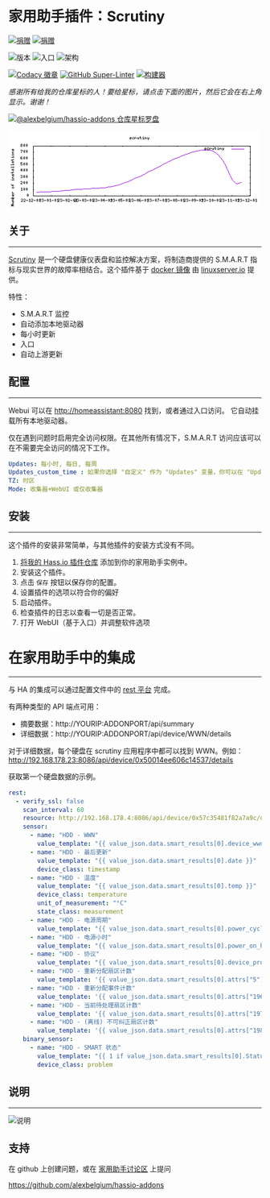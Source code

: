 # 家用助手插件：Scrutiny

[![捐赠][donation-badge]](https://www.buymeacoffee.com/alexbelgium)
[![捐赠][paypal-badge]](https://www.paypal.com/donate/?hosted_button_id=DZFULJZTP3UQA)

![版本](https://img.shields.io/badge/dynamic/yaml?label=版本&query=%24.version&url=https%3A%2F%2Fraw.githubusercontent.com%2Falexbelgium%2Fhassio-addons%2Fmaster%2Fscrutiny%2Fconfig.yaml)
![入口](https://img.shields.io/badge/dynamic/yaml?label=入口&query=%24.ingress&url=https%3A%2F%2Fraw.githubusercontent.com%2Falexbelgium%2Fhassio-addons%2Fmaster%2Fscrutiny%2Fconfig.yaml)
![架构](https://img.shields.io/badge/dynamic/yaml?color=success&label=架构&query=%24.arch&url=https%3A%2F%2Fraw.githubusercontent.com%2Falexbelgium%2Fhassio-addons%2Fmaster%2Fscrutiny%2Fconfig.yaml)

[![Codacy 徽章](https://app.codacy.com/project/badge/Grade/9c6cf10bdbba45ecb202d7f579b5be0e)](https://www.codacy.com/gh/alexbelgium/hassio-addons/dashboard?utm_source=github.com&utm_medium=referral&utm_content=alexbelgium/hassio-addons&utm_campaign=Badge_Grade)
[![GitHub Super-Linter](https://img.shields.io/github/actions/workflow/status/alexbelgium/hassio-addons/weekly-supelinter.yaml?label=Lint%20code%20base)](https://github.com/alexbelgium/hassio-addons/actions/workflows/weekly-supelinter.yaml)
[![构建器](https://img.shields.io/github/actions/workflow/status/alexbelgium/hassio-addons/onpush_builder.yaml?label=构建器)](https://github.com/alexbelgium/hassio-addons/actions/workflows/onpush_builder.yaml)

[donation-badge]: https://img.shields.io/badge/Buy%20me%20a%20coffee%20(no%20paypal)-%23d32f2f?logo=buy-me-a-coffee&style=flat&logoColor=white
[paypal-badge]: https://img.shields.io/badge/Buy%20me%20a%20coffee%20with%20Paypal-0070BA?logo=paypal&style=flat&logoColor=white

_感谢所有给我的仓库星标的人！要给星标，请点击下面的图片，然后它会在右上角显示。谢谢！_

[![@alexbelgium/hassio-addons 仓库星标罗盘](https://raw.githubusercontent.com/alexbelgium/hassio-addons/master/.github/stars2.svg)](https://github.com/alexbelgium/hassio-addons/stargazers)

![下载趋势](https://raw.githubusercontent.com/alexbelgium/hassio-addons/master/scrutiny/stats.png)

## 关于

---

[Scrutiny](https://github.com/AnalogJ/scrutiny) 是一个硬盘健康仪表盘和监控解决方案，将制造商提供的 S.M.A.R.T 指标与现实世界的故障率相结合。这个插件基于 [docker 镜像](https://hub.docker.com/r/linuxserver/scrutiny) 由 [linuxserver.io](https://www.linuxserver.io/) 提供。

特性：

- S.M.A.R.T 监控
- 自动添加本地驱动器
- 每小时更新
- 入口
- 自动上游更新

## 配置

---

Webui 可以在 <http://homeassistant:8080> 找到，或者通过入口访问。
它自动挂载所有本地驱动器。

仅在遇到问题时启用完全访问权限。在其他所有情况下，S.M.A.R.T 访问应该可以在不需要完全访问的情况下工作。

```yaml
Updates: 每小时, 每日, 每周
Updates_custom_time : 如果你选择 "自定义" 作为 "Updates" 变量，你可以在 "Updates_custom_time" 字段中用自然语言定义特定的更新。示例：选择 "自定义" 作为 "Updates"，然后输入自定义间隔，如 "5m", "2h", "1w"，或 "2mo"，以每 5 分钟，或每 2 小时，或每周，或每 2 个月更新一次
TZ: 时区
Mode: 收集器+WebUI 或仅收集器
```

## 安装

---

这个插件的安装非常简单，与其他插件的安装方式没有不同。

1. [将我的 Hass.io 插件仓库][repository] 添加到你的家用助手实例中。
2. 安装这个插件。
3. 点击 `保存` 按钮以保存你的配置。
4. 设置插件的选项以符合你的偏好
5. 启动插件。
6. 检查插件的日志以查看一切是否正常。
7. 打开 WebUI（基于入口）并调整软件选项

# 在家用助手中的集成

---

与 HA 的集成可以通过配置文件中的 [rest 平台](https://www.home-assistant.io/integrations/rest) 完成。

有两种类型的 API 端点可用：

- 摘要数据：http://YOURIP:ADDONPORT/api/summary
- 详细数据：http://YOURIP:ADDONPORT/api/device/WWN/details

对于详细数据，每个硬盘在 scrutiny 应用程序中都可以找到 WWN。例如：http://192.168.178.23:8086/api/device/0x50014ee606c14537/details

获取第一个硬盘数据的示例。

```yaml
rest:
  - verify_ssl: false
    scan_interval: 60
    resource: http://192.168.178.4:8086/api/device/0x57c35481f82a7a9c/details
    sensor:
      - name: "HDD - WWN"
        value_template: "{{ value_json.data.smart_results[0].device_wwn }}"
      - name: "HDD - 最后更新"
        value_template: "{{ value_json.data.smart_results[0].date }}"
        device_class: timestamp
      - name: "HDD - 温度"
        value_template: "{{ value_json.data.smart_results[0].temp }}"
        device_class: temperature
        unit_of_measurement: "°C"
        state_class: measurement
      - name: "HDD - 电源周期"
        value_template: "{{ value_json.data.smart_results[0].power_cycle_count }}"
      - name: "HDD - 电源小时"
        value_template: "{{ value_json.data.smart_results[0].power_on_hours }}"
      - name: "HDD - 协议"
        value_template: "{{ value_json.data.smart_results[0].device_protocol }}"
      - name: "HDD - 重新分配扇区计数"
        value_template: '{{ value_json.data.smart_results[0].attrs["5"].raw_value }}'
      - name: "HDD - 重新分配事件计数"
        value_template: '{{ value_json.data.smart_results[0].attrs["196"].raw_value }}'
      - name: "HDD - 当前待处理扇区计数"
        value_template: '{{ value_json.data.smart_results[0].attrs["197"].raw_value }}'
      - name: "HDD - (离线) 不可纠正扇区计数"
        value_template: '{{ value_json.data.smart_results[0].attrs["198"].raw_value }}'
    binary_sensor:
      - name: "HDD - SMART 状态"
        value_template: "{{ 1 if value_json.data.smart_results[0].Status in [1, 2] else 0 }}"
        device_class: problem
```

## 说明

---

![说明](https://github.com/AnalogJ/scrutiny/raw/master/docs/dashboard.png)

## 支持

在 github 上创建问题，或在 [家用助手讨论区](https://community.home-assistant.io/t/home-assistant-addon-scrutiny-smart-dashboard/295747) 上提问

https://github.com/alexbelgium/hassio-addons

[repository]: https://github.com/alexbelgium/hassio-addons